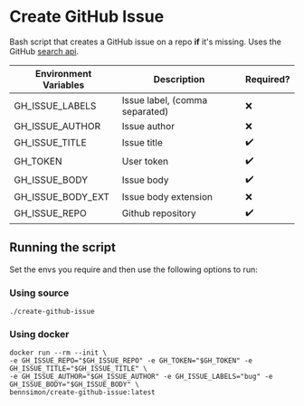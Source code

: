 # Create GitHub Issue

Bash script that creates a GitHub issue on a repo **if** it's missing. Uses the GitHub [search api](https://docs.github.com/en/rest/search?apiVersion=2022-11-28).

| Environment Variables | Description                    | Required?          |
|-----------------------|--------------------------------|--------------------|
| GH_ISSUE_LABELS       | Issue label, (comma separated) | :x:                |
| GH_ISSUE_AUTHOR       | Issue author                   | :x:                |
| GH_ISSUE_TITLE        | Issue title                    | :heavy_check_mark: |
| GH_TOKEN              | User token                     | :heavy_check_mark: |
| GH_ISSUE_BODY         | Issue body                     | :heavy_check_mark: |
| GH_ISSUE_BODY_EXT     | Issue body extension           | :x:                |
| GH_ISSUE_REPO         | Github repository              | :heavy_check_mark: |


## Running the script

Set the envs you require and then use the following options to run:

### Using source
````
./create-github-issue    
````

### Using docker
````
docker run --rm --init \
-e GH_ISSUE_REPO="$GH_ISSUE_REPO" -e GH_TOKEN="$GH_TOKEN" -e GH_ISSUE_TITLE="$GH_ISSUE_TITLE" \
-e GH_ISSUE_AUTHOR="$GH_ISSUE_AUTHOR" -e GH_ISSUE_LABELS="bug" -e GH_ISSUE_BODY="$GH_ISSUE_BODY" \
bennsimon/create-github-issue:latest
````
